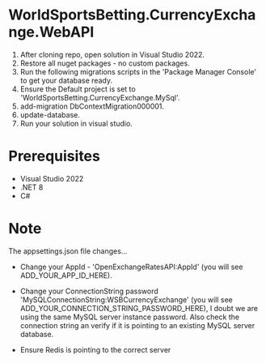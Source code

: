 # WorldSportsBetting.CurrencyExchange.WebAPI

1. After cloning repo, open solution in Visual Studio 2022.
2. Restore all nuget packages - no custom packages.
3. Run the following migrations scripts in the 'Package Manager Console' to get your database ready.
4. Ensure the Default project is set to 'WorldSportsBetting.CurrencyExchange.MySql'.
5. add-migration DbContextMigration000001.
6. update-database.
7. Run your solution in visual studio.

# Prerequisites

- Visual Studio 2022
- .NET 8
- C#

# Note

The appsettings.json file changes...

- Change your AppId - 'OpenExchangeRatesAPI:AppId' (you will see ADD_YOUR_APP_ID_HERE).

- Change your ConnectionString password 'MySQLConnectionString:WSBCurrencyExchange' (you will see ADD_YOUR_CONNECTION_STRING_PASSWORD_HERE), I doubt we are using the same MySQL server instance password. Also check the connection string an verify if it is pointing to an existing MySQL server database.

- Ensure Redis is pointing to the correct server
